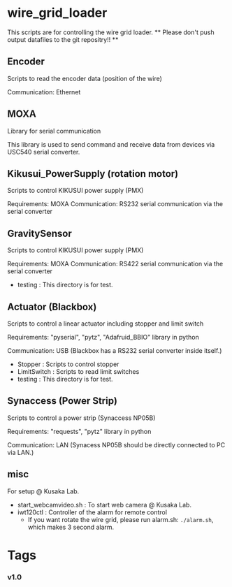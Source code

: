 # wire\_grid\_loader
This scripts are for controlling the wire grid loader.
** Please don't push output datafiles to the git repositry!! **

## Encoder
Scripts to read the encoder data (position of the wire)

Communication: Ethernet

## MOXA
Library for serial communication

This library is used to send command and receive data 
from devices via USC540 serial converter.

## Kikusui\_PowerSupply (rotation motor)
Scripts to control KIKUSUI power supply (PMX)

Requirements: MOXA 
Communication: RS232 serial communication via the serial converter

## GravitySensor
Scripts to control KIKUSUI power supply (PMX)

Requirements: MOXA 
Communication: RS422 serial communication via the serial converter

- testing : This directory is for test.

## Actuator (Blackbox)
Scripts to control a linear actuator including stopper and limit switch

Requirements: "pyserial", "pytz", "Adafruid\_BBIO" library in python

Communication: USB (Blackbox has a RS232 serial converter inside itself.)

- Stopper : Scripts to control stopper
- LimitSwitch : Scripts to read limit switches
- testing : This directory is for test.

## Synaccess (Power Strip)
Scripts to control a power strip (Synaccess NP05B)

Requirements: "requests", "pytz" library in python

Communication: LAN (Synacess NP05B should be directly connected to PC via LAN.)


## misc

For setup @ Kusaka Lab.
- start\_webcamvideo.sh : To start web camera @ Kusaka Lab.
- iwt120ctl : Controller of the alarm for remote control
    - If you want rotate the wire grid, please run alarm.sh: `./alarm.sh`, which makes 3 second alarm.




# Tags
### v1.0

